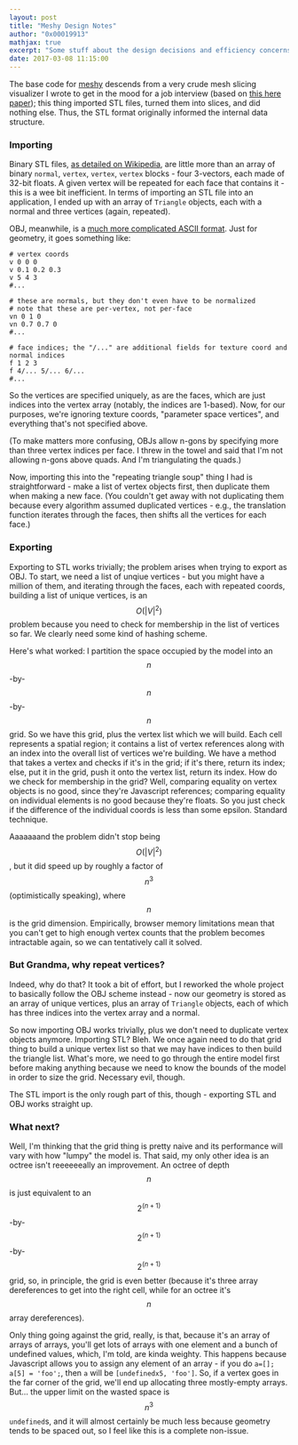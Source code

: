 ```yaml
---
layout: post
title: "Meshy Design Notes"
author: "0x00019913"
mathjax: true
excerpt: "Some stuff about the design decisions and efficiency concerns involved in a browser-based mesh processor."
date: 2017-03-08 11:15:00
---
```


The base code for <a href="https://0x00019913.github.io/meshy/">meshy</a> descends from a very crude mesh slicing visualizer I wrote to get in the mood for a job interview (based on <a href="http://www.dainf.ct.utfpr.edu.br/~murilo/public/CAD-slicing.pdf">this here paper</a>); this thing imported STL files, turned them into slices, and did nothing else. Thus, the STL format originally informed the internal data structure.

### Importing

Binary STL files, <a href="https://en.wikipedia.org/wiki/STL_(file_format)">as detailed on Wikipedia</a>, are little more than an array of binary `normal`, `vertex`, `vertex`, `vertex` blocks - four 3-vectors, each made of 32-bit floats. A given vertex will be repeated for each face that contains it - this is a wee bit inefficient. In terms of importing an STL file into an application, I ended up with an array of `Triangle` objects, each with a normal and three vertices (again, repeated).

OBJ, meanwhile, is a <a href="https://en.wikipedia.org/wiki/Wavefront_.obj_file">much more complicated ASCII format</a>. Just for geometry, it goes something like:

```
# vertex coords
v 0 0 0
v 0.1 0.2 0.3
v 5 4 3
#...

# these are normals, but they don't even have to be normalized
# note that these are per-vertex, not per-face
vn 0 1 0
vn 0.7 0.7 0
#...

# face indices; the "/..." are additional fields for texture coord and normal indices
f 1 2 3
f 4/... 5/... 6/...
#...
```

So the vertices are specified uniquely, as are the faces, which are just indices into the vertex array (notably, the indices are 1-based). Now, for our purposes, we're ignoring texture coords, "parameter space vertices", and everything that's not specified above.

(To make matters more confusing, OBJs allow n-gons by specifying more than three vertex indices per face. I threw in the towel and said that I'm not allowing n-gons above quads. And I'm triangulating the quads.)

Now, importing this into the "repeating triangle soup" thing I had is straightforward - make a list of vertex objects first, then duplicate them when making a new face. (You couldn't get away with not duplicating them because every algorithm assumed duplicated vertices - e.g., the translation function iterates through the faces, then shifts all the vertices for each face.)

### Exporting

Exporting to STL works trivially; the problem arises when trying to export as OBJ. To start, we need a list of unqiue vertices - but you might have a million of them, and iterating through the faces, each with repeated coords, building a list of unique vertices, is an $$O(\lvert V \rvert ^2)$$ problem because you need to check for membership in the list of vertices so far. We clearly need some kind of hashing scheme.

Here's what worked: I partition the space occupied by the model into an $$n$$-by-$$n$$-by-$$n$$ grid. So we have this grid, plus the vertex list which we will build. Each cell represents a spatial region; it contains a list of vertex references along with an index into the overall list of vertices we're building. We have a method that takes a vertex and checks if it's in the grid; if it's there, return its index; else, put it in the grid, push it onto the vertex list, return its index. How do we check for membership in the grid? Well, comparing equality on vertex objects is no good, since they're Javascript references; comparing equality on individual elements is no good because they're floats. So you just check if the difference of the individual coords is less than some epsilon. Standard technique.

Aaaaaaand the problem didn't stop being $$O(\lvert V \rvert ^2)$$, but it did speed up by roughly a factor of $$n^3$$ (optimistically speaking), where $$n$$ is the grid dimension. Empirically, browser memory limitations mean that you can't get to high enough vertex counts that the problem becomes intractable again, so we can tentatively call it solved.

### But Grandma, why repeat vertices?

Indeed, why do that? It took a bit of effort, but I reworked the whole project to basically follow the OBJ scheme instead - now our geometry is stored as an array of unique vertices, plus an array of `Triangle` objects, each of which has three indices into the vertex array and a normal.

So now importing OBJ works trivially, plus we don't need to duplicate vertex objects anymore. Importing STL? Bleh. We once again need to do that grid thing to build a unique vertex list so that we may have indices to then build the triangle list. What's more, we need to go through the entire model first before making anything because we need to know the bounds of the model in order to size the grid. Necessary evil, though.

The STL import is the only rough part of this, though - exporting STL and OBJ works straight up.

### What next?

Well, I'm thinking that the grid thing is pretty naive and its performance will vary with how "lumpy" the model is. That said, my only other idea is an octree isn't reeeeeeally an improvement. An octree of depth $$n$$ is just equivalent to an $$2^(n+1)$$-by-$$2^(n+1)$$-by-$$2^(n+1)$$ grid, so, in principle, the grid is even better (because it's three array dereferences to get into the right cell, while for an octree it's $$n$$ array dereferences).

Only thing going against the grid, really, is that, because it's an array of arrays of arrays, you'll get lots of arrays with one element and a bunch of undefined values, which, I'm told, are kinda weighty. This happens because Javascript allows you to assign any element of an array - if you do `a=[]; a[5] = 'foo';`, then `a` will be `[undefinedx5, 'foo']`. So, if a vertex goes in the far corner of the grid, we'll end up allocating three mostly-empty arrays. But... the upper limit on the wasted space is $$n^3$$ `undefined`s, and it will almost certainly be much less because geometry tends to be spaced out, so I feel like this is a complete non-issue.
